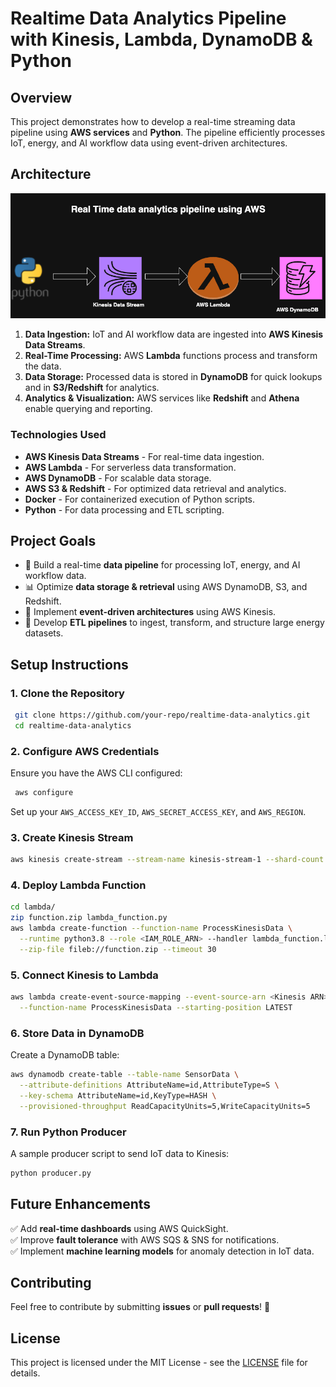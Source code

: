 # Realtime Data Analytics Pipeline with Kinesis, Lambda, DynamoDB & Python

## Overview
This project demonstrates how to develop a real-time streaming data pipeline using **AWS services** and **Python**. The pipeline efficiently processes IoT, energy, and AI workflow data using event-driven architectures.


## **Architecture**

![Project Architecture](Project_Architecture.png)

1. **Data Ingestion:** IoT and AI workflow data are ingested into **AWS Kinesis Data Streams**.
2. **Real-Time Processing:** AWS **Lambda** functions process and transform the data.
3. **Data Storage:** Processed data is stored in **DynamoDB** for quick lookups and in **S3/Redshift** for analytics.
4. **Analytics & Visualization:** AWS services like **Redshift** and **Athena** enable querying and reporting.



### **Technologies Used**
- **AWS Kinesis Data Streams** - For real-time data ingestion.
- **AWS Lambda** - For serverless data transformation.
- **AWS DynamoDB** - For scalable data storage.
- **AWS S3 & Redshift** - For optimized data retrieval and analytics.
- **Docker** - For containerized execution of Python scripts.
- **Python** - For data processing and ETL scripting.

## **Project Goals**
- 🚀 Build a real-time **data pipeline** for processing IoT, energy, and AI workflow data.
- 📊 Optimize **data storage & retrieval** using AWS DynamoDB, S3, and Redshift.
- 🔄 Implement **event-driven architectures** using AWS Kinesis.
- 🔧 Develop **ETL pipelines** to ingest, transform, and structure large energy datasets.


## **Setup Instructions**
### **1. Clone the Repository**
```sh
 git clone https://github.com/your-repo/realtime-data-analytics.git
 cd realtime-data-analytics
```

### **2. Configure AWS Credentials**
Ensure you have the AWS CLI configured:
```sh
 aws configure
```
Set up your `AWS_ACCESS_KEY_ID`, `AWS_SECRET_ACCESS_KEY`, and `AWS_REGION`.

### **3. Create Kinesis Stream**
```sh
aws kinesis create-stream --stream-name kinesis-stream-1 --shard-count 1
```

### **4. Deploy Lambda Function**
```sh
cd lambda/
zip function.zip lambda_function.py
aws lambda create-function --function-name ProcessKinesisData \
  --runtime python3.8 --role <IAM_ROLE_ARN> --handler lambda_function.lambda_handler \
  --zip-file fileb://function.zip --timeout 30
```

### **5. Connect Kinesis to Lambda**
```sh
aws lambda create-event-source-mapping --event-source-arn <Kinesis ARN> \
  --function-name ProcessKinesisData --starting-position LATEST
```

### **6. Store Data in DynamoDB**
Create a DynamoDB table:
```sh
aws dynamodb create-table --table-name SensorData \
  --attribute-definitions AttributeName=id,AttributeType=S \
  --key-schema AttributeName=id,KeyType=HASH \
  --provisioned-throughput ReadCapacityUnits=5,WriteCapacityUnits=5
```

### **7. Run Python Producer**
A sample producer script to send IoT data to Kinesis:
```sh
python producer.py
```

## **Future Enhancements**
✅ Add **real-time dashboards** using AWS QuickSight.  
✅ Improve **fault tolerance** with AWS SQS & SNS for notifications.  
✅ Implement **machine learning models** for anomaly detection in IoT data.  

## **Contributing**
Feel free to contribute by submitting **issues** or **pull requests**! 🚀

## **License**
This project is licensed under the MIT License - see the [LICENSE](LICENSE) file for details.
